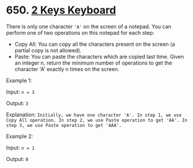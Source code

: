 # 650. [2 Keys Keyboard](https://leetcode.com/problems/2-keys-keyboard/description/?envType=daily-question&envId=2024-08-19)

There is only one character `'A'` on the screen of a notepad. You can perform one of two operations on this notepad for each step:

* Copy All: You can copy all the characters present on the screen (a partial copy is not allowed).
* Paste: You can paste the characters which are copied last time.
Given an integer n, return the minimum number of operations to get the character 'A' exactly n times on the screen.

Example 1:

Input: `n = 3` 

Output: `3`

Explanation: `Initially, we have one character 'A'.
In step 1, we use Copy All operation.
In step 2, we use Paste operation to get 'AA'.
In step 3, we use Paste operation to get 'AAA'.`

Example 2:

Input: `n = 1`

Output: `0`
